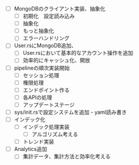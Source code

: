 * [ ] MongoDBのクライアント実装、抽象化
  * [ ] 初期化　設定読み込み
  * [ ] 抽象化
  * [ ] もっと抽象化
  * [ ] エラーハンドリング
* [ ] User.rsにMongoDB追加、
  * [ ] User.rsにおいて基本的なアカウント操作を追加
  * [ ] 効率的にキャッシュ化、開放
* [ ] pipelineの順次実装開始
  * [ ] セッション処理
  * [ ] 権限処理
  * [ ] エンドポイント作る
  * [ ] 各APIの処理
  * [ ] アップデートステージ
* [ ] sys/init.rsで設定システムを追加 - yaml読み書き
* [ ] インデック化
  * [ ] インデック処理実装
    * [ ] アルゴリズム考える
  * [ ] トレンド実装
* [ ] Analytics追加
  * [ ] 集計データ、集計方法と効率化考える
